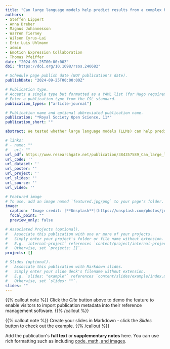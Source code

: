 ```yaml
---
title: "Can large language models help predict results from a complex behavioural science study?"
authors:
- Steffen Lippert
- Anna Dreber
- Magnus Johannesson
- Warren Tierney
- Wilson Cyrus-Lai
- Eric Luis Uhlmann
- admin
- Emotion Expression Collaboration
- Thomas Pfeiffer
date: "2024-09-25T00:00:00Z"
doi: "https://doi.org/10.1098/rsos.240682"

# Schedule page publish date (NOT publication's date).
publishDate: "2024-09-25T00:00:00Z"

# Publication type.
# Accepts a single type but formatted as a YAML list (for Hugo requirements).
# Enter a publication type from the CSL standard.
publication_types: ["article-journal"]

# Publication name and optional abbreviated publication name.
publication: "*Royal Society Open Science, 11*"
publication_short: ""

abstract: We tested whether large language models (LLMs) can help predict results from a complex behavioural science experiment. In study 1, we investigated the performance of the widely used LLMs GPT-3.5 and GPT-4 in forecasting the empirical findings of a large-scale experimental study of emotions, gender, and social perceptions. We found that GPT-4, but not GPT-3.5, matched the performance of a cohort of 119 human experts, with correlations of 0.89 (GPT-4), 0.07 (GPT-3.5) and 0.87 (human experts) between aggregated forecasts and realized effect sizes. In study 2, providing participants from a university subject pool the opportunity to query a GPT-4 powered chatbot significantly increased the accuracy of their forecasts. Results indicate promise for artificial intelligence (AI) to help anticipate—at scale and minimal cost—which claims about human behaviour will find empirical support and which ones will not. Our discussion focuses on avenues for human–AI collaboration in science.

# links:
# - name: ""
#   url: ""
url_pdf: https://www.researchgate.net/publication/384357589_Can_large_language_models_help_predict_results_from_a_complex_behavioural_science_study
url_code: ''
url_dataset: ''
url_poster: ''
url_project: ''
url_slides: ''
url_source: ''
url_video: ''

# Featured image
# To use, add an image named `featured.jpg/png` to your page's folder. 
image:
  caption: 'Image credit: [**Unsplash**](https://unsplash.com/photos/jdD8gXaTZsc)'
  focal_point: ""
  preview_only: false

# Associated Projects (optional).
#   Associate this publication with one or more of your projects.
#   Simply enter your project's folder or file name without extension.
#   E.g. `internal-project` references `content/project/internal-project/index.md`.
#   Otherwise, set `projects: []`.
projects: []

# Slides (optional).
#   Associate this publication with Markdown slides.
#   Simply enter your slide deck's filename without extension.
#   E.g. `slides: "example"` references `content/slides/example/index.md`.
#   Otherwise, set `slides: ""`.
slides: ""
---
```


{{% callout note %}}
Click the *Cite* button above to demo the feature to enable visitors to import publication metadata into their reference management software.
{{% /callout %}}

{{% callout note %}}
Create your slides in Markdown - click the *Slides* button to check out the example.
{{% /callout %}}

Add the publication's **full text** or **supplementary notes** here. You can use rich formatting such as including [code, math, and images](https://docs.hugoblox.com/content/writing-markdown-latex/).
